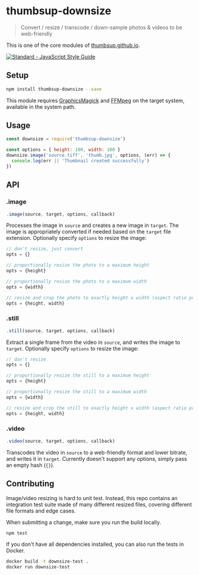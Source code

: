 # thumbsup-downsize

> Convert / resize / transcode / down-sample photos & videos to be web-friendly

This is one of the core modules of [thumbsup.github.io](https://thumbsup.github.io).

[![Standard - JavaScript Style Guide](https://img.shields.io/badge/code_style-standard-brightgreen.svg)](http://standardjs.com/)

## Setup

```bash
npm install thumbsup-downsize --save
```

This module requires [GraphicsMagick](http://www.graphicsmagick.org/)
and [FFMpeg](https://ffmpeg.org/) on the target system, available in the system path.

## Usage

```js
const downsize = require('thumbsup-downsize')

const options = { height: 100, width: 100 }
downsize.image('source.tiff', 'thumb.jpg', options, (err) => {
  console.log(err || 'Thumbnail created successfully')
})
```

## API

### .image

```js
.image(source, target, options, callback)
```

Processes the image in `source` and creates a new image in `target`.
The image is appropriately converted if needed based on the `target` file extension.
Optionally specify `options` to resize the image:

```js
// don't resize, just convert
opts = {}

// proportionally resize the photo to a maximum height
opts = {height}

// proportionally resize the photo to a maximum width
opts = {width}

// resize and crop the photo to exactly height x width (aspect ratio preserved)
opts = {height, width}
```

### .still

```js
.still(source, target, options, callback)
```

Extract a single frame from the video in `source`, and writes the image to `target`.
Optionally specify `options` to resize the image:

```js
// don't resize
opts = {}

// proportionally resize the still to a maximum height
opts = {height}

// proportionally resize the still to a maximum width
opts = {width}

// resize and crop the still to exactly height x width (aspect ratio preserved)
opts = {height, width}
```

### .video

```js
.video(source, target, options, callback)
```

Transcodes the video in `source` to a web-friendly format and lower bitrate, and writes it in `target`.
Currently doesn't support any options, simply pass an empty hash (`{}`).

## Contributing

Image/video resizing is hard to unit test.
Instead, this repo contains an integration test suite made of many different resized files,
covering different file formats and edge cases.

When submitting a change, make sure you run the build locally.

```bash
npm test
```

If you don't have all dependencies installed, you can also run the tests in Docker.

```bash
docker build -t downsize-test .
docker run downsize-test
```
